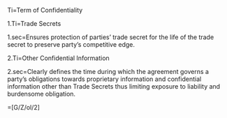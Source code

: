 Ti=Term of Confidentiality

1.Ti=Trade Secrets

1.sec=Ensures protection of parties’ trade secret for the life of the trade secret to preserve party’s competitive edge.

2.Ti=Other Confidential Information

2.sec=Clearly defines the time during which the agreement governs a party’s obligations towards proprietary information and confidential information other than Trade Secrets thus limiting exposure to liability and burdensome obligation.

=[G/Z/ol/2]
